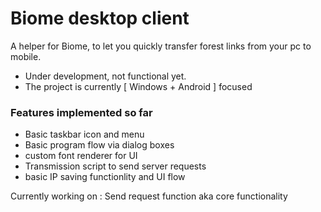 # Biome desktop client
A helper for Biome, to let you quickly transfer forest links from your pc to mobile.

- Under development, not functional yet. 
- The project is currently [ Windows + Android ] focused

### Features implemented so far
- Basic taskbar icon and menu
- Basic program flow via dialog boxes
- custom font renderer for UI
- Transmission script to send server requests
- basic IP saving functionlity and UI flow

Currently working on : Send request function aka core functionality
